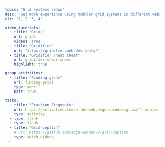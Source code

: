 ```yaml
---
topic: "Grid systems redux"
desc: "Get more experience using modular grid systems in different website layouts."
clr: "1, 2, 3, 4"

video_tutorials:
  - title: "Grids"
    url: grids
    videos: true
  - title: "Gridifier"
    url: "https://gridifier.web-dev.tools/"
  - title: "Gridifier cheat sheet"
    url: gridifier-cheat-sheet
    highlight: true

group_activities:
  - title: "Finding grids"
    url: finding-grids
    type: pencil
    pair: true

tasks:
  - title: "Fraction Fragmenter"
    url: https://activities.learn-the-web.algonquindesign.ca/fraction-fragmenter/
    type: activity
  - type: blank
  - type: blank
  - title: "Grid-ception"
    # url: https://github.com/acgd-webdev-2/grid-ception
  - type: watch-videos
---
```

